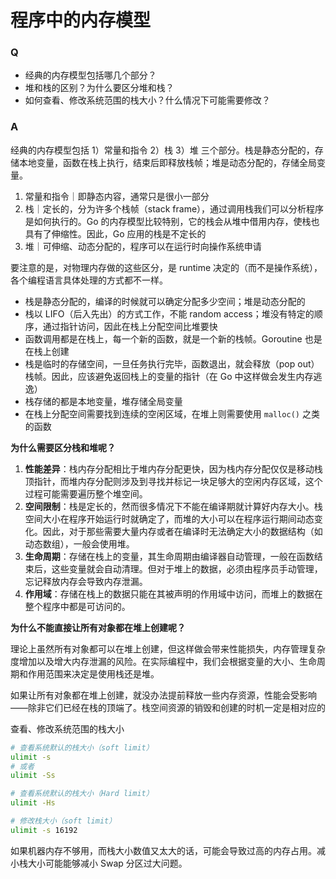 # 程序中的内存模型

### Q
- 经典的内存模型包括哪几个部分？
- 堆和栈的区别？为什么要区分堆和栈？
- 如何查看、修改系统范围的栈大小？什么情况下可能需要修改？

### A
经典的内存模型包括 1）常量和指令 2）栈 3）堆 三个部分。栈是静态分配的，存储本地变量，函数在栈上执行，结束后即释放栈帧；堆是动态分配的，存储全局变量。

1. 常量和指令｜即静态内容，通常只是很小一部分
2. 栈｜定长的，分为许多个栈帧（stack frame），通过调用栈我们可以分析程序是如何执行的。Go 的内存模型比较特别，它的栈会从堆中借用内存，使栈也具有了伸缩性。因此，Go 应用的栈是不定长的
3. 堆｜可伸缩、动态分配的，程序可以在运行时向操作系统申请

要注意的是，对物理内存做的这些区分，是 runtime 决定的（而不是操作系统），各个编程语言具体处理的方式都不一样。

- 栈是静态分配的，编译的时候就可以确定分配多少空间；堆是动态分配的
- 栈以 LIFO（后入先出）的方式工作，不能 random access；堆没有特定的顺序，通过指针访问，因此在栈上分配空间比堆要快
- 函数调用都是在栈上，每一个新的函数，就是一个新的栈帧。Goroutine 也是在栈上创建
- 栈是临时的存储空间，一旦任务执行完毕，函数退出，就会释放（pop out）栈帧。因此，应该避免返回栈上的变量的指针（在 Go 中这样做会发生内存逃逸）
- 栈存储的都是本地变量，堆存储全局变量
- 在栈上分配空间需要找到连续的空闲区域，在堆上则需要使用 `malloc()` 之类的函数

**为什么需要区分栈和堆呢？**

1. **性能差异**：栈内存分配相比于堆内存分配更快，因为栈内存分配仅仅是移动栈顶指针，而堆内存分配则涉及到寻找并标记一块足够大的空闲内存区域，这个过程可能需要遍历整个堆空间。
2. **空间限制**：栈是定长的，然而很多情况下不能在编译期就计算好内存大小。栈空间大小在程序开始运行时就确定了，而堆的大小可以在程序运行期间动态变化。因此，对于那些需要大量内存或者在编译时无法确定大小的数据结构（如动态数组），一般会使用堆。
3. **生命周期**：存储在栈上的变量，其生命周期由编译器自动管理，一般在函数结束后，这些变量就会自动清理。但对于堆上的数据，必须由程序员手动管理，忘记释放内存会导致内存泄漏。
4. **作用域**：存储在栈上的数据只能在其被声明的作用域中访问，而堆上的数据在整个程序中都是可访问的。

**为什么不能直接让所有对象都在堆上创建呢？**

理论上虽然所有对象都可以在堆上创建，但这样做会带来性能损失，内存管理复杂度增加以及增大内存泄漏的风险。在实际编程中，我们会根据变量的大小、生命周期和作用范围来决定是使用栈还是堆。

如果让所有对象都在堆上创建，就没办法提前释放一些内存资源，性能会受影响——除非它们已经在栈的顶端了。栈空间资源的销毁和创建的时机一定是相对应的

查看、修改系统范围的栈大小

```bash
# 查看系统默认的栈大小（soft limit）
ulimit -s
# 或者
ulimit -Ss

# 查看系统默认的栈大小（Hard limit）
ulimit -Hs

# 修改栈大小（soft limit）
ulimit -s 16192
```

如果机器内存不够用，而栈大小数值又太大的话，可能会导致过高的内存占用。减小栈大小可能能够减小 Swap 分区过大问题。